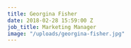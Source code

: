 ```yaml
---
title: Georgina Fisher
date: 2018-02-28 15:59:00 Z
job_title: Marketing Manager
image: "/uploads/georgina-fisher.jpg"
---
```


